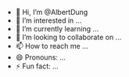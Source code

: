 - 👋 Hi, I’m @AlbertDung
- 👀 I’m interested in ...
- 🌱 I’m currently learning ...
- 💞️ I’m looking to collaborate on ...
- 📫 How to reach me ...
- 😄 Pronouns: ...
- ⚡ Fun fact: ...

<!---
AlbertDung/AlbertDung is a ✨ special ✨ repository because its `README.md` (this file) appears on your GitHub profile.
You can click the Preview link to take a look at your changes.
--->
